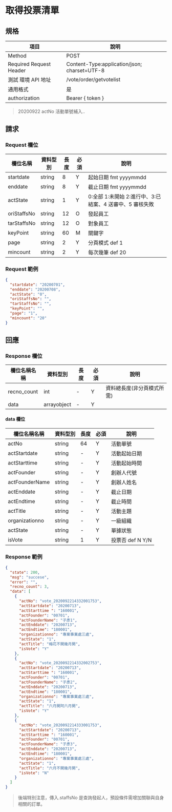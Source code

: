 # 取得投票清單

## 規格

| 項目                    | 說明                                         |
| ----------------------- | -------------------------------------------- |
| Method                  | POST                                         |
| Required Request Header | Content-Type:application/json; charset=UTF-8 |
| 測試 環境 API 地址      | /vote/order/getvotelist                      |
| 通用格式                | 是                                           |
| authorization           | Bearer { token }                             |

> 20200922 actNo 活動單號補入..

## 請求

### Request 欄位

| 欄位名稱    | 資料型別 | 長度 | 必須 | 說明                                                     |
| ----------- | -------- | ---- | ---- | -------------------------------------------------------- |
| startdate   | string   | 8    | Y    | 起始日期 fmt yyyymmdd                                    |
| enddate     | string   | 8    | Y    | 截止日期 fmt yyyymmdd                                    |
| actState    | string   | 1    | Y    | 0:全部 1:未開始 2:進行中、3:已結案、4 送審中、5 審核失敗 |
| oriStaffsNo | string   | 12   | O    | 發起員工                                                 |
| tarStaffsNo | string   | 12   | O    | 對象員工                                                 |
| keyPoint    | string   | 60   | M    | 關鍵字                                                   |
| page        | string   | 2    | Y    | 分頁模式 def 1                                           |
| mincount    | string   | 2    | Y    | 每次幾筆 def 20                                          |

### Request 範例

```json
{
  "startdate": "20200701",
  "enddate": "20200708",
  "actState": "0",
  "oriStaffsNo": "",
  "tarStaffsNo": "",
  "keyPoint": "",
  "page": "1",
  "mincount": "20"
}
```

## 回應

### Response 欄位

| 欄位名稱名稱 | 資料型別    | 長度 | 必須 | 說明                       |
| ------------ | ----------- | ---- | ---- | -------------------------- |
| recno_count  | int         | -    | Y    | 資料總長度(非分頁模式所需) |
| data         | arrayobject | -    | Y    |                            |

#### data 欄位

| 欄位名稱名稱   | 資料型別 | 長度 | 必須 | 說明             |
| -------------- | -------- | ---- | ---- | ---------------- |
| actNo          | string   | 64   | Y    | 活動單號         |
| actStartdate   | string   | -    | Y    | 活動起始日期     |
| actStarttime   | string   | -    | Y    | 活動起始時間     |
| actFounder     | string   | -    | Y    | 創辦人代號       |
| actFounderName | string   | -    | Y    | 創辦人姓名       |
| actEnddate     | string   | -    | Y    | 截止日期         |
| actEndtime     | string   | -    | Y    | 截止時間         |
| actTitle       | string   | -    | Y    | 活動主題         |
| organizationno | string   | -    | Y    | 一級組織         |
| actState       | string   | -    | Y    | 單據狀態         |
| isVote         | string   | 1    | Y    | 投票否 def N Y/N |

### Response 範例

```json
{
  "state": 200,
  "msg": "succese",
  "error": "",
  "recno_count": 3,
  "data": [
    {
      "actNo": "vote_2020092214332001753",
      "actStartdate": "20200713",
      "actStarttime ": "160001",
      "actFounder": "00701",
      "actFounderName": "子彥1",
      "actEnddate": "20200713",
      "actEndtime": "180001",
      "organizationno": "專案事業處三處",
      "actState": "1",
      "actTitle": "梅花不開幾月開",
      "isVote": "Y"
    },
    {
      "actNo": "vote_2020092214332002753",
      "actStartdate": "20200713",
      "actStarttime ": "160001",
      "actFounder": "00701",
      "actFounderName": "子彥2",
      "actEnddate": "20200713",
      "actEndtime": "180001",
      "organizationno": "專案事業處三處",
      "actState": "1",
      "actTitle": "六月開阿六月開",
      "isVote": "Y"
    },
    {
      "actNo": "vote_2020092214333001753",
      "actStartdate": "20200713",
      "actStarttime ": "160001",
      "actFounder": "00701",
      "actFounderName": "子彥3",
      "actEnddate": "20200713",
      "actEndtime": "180001",
      "organizationno": "專案事業處三處",
      "actState": "1",
      "actTitle": "六月不開幾月開",
      "isVote": "N"
    }
  ]
}
```

> 後端特別注意，傳入.staffsNo 是查詢發起人，預設條件需增加關聯與自身相關的訂單。
